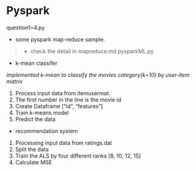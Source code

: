 # Pyspark
question1~4.py 
- some pyspark map-reduce sample. 
>- check the detail in mapreduce.md
pysparkML.py 
- k-mean classifer

*implemented k-mean to classify the movies category(k=10) by user-item matrix*
1.	Process input data from itemusermat.
2.  The first number in the line is the movie id
2.	Create Dataframe [“id”, “features”]
3.	Train k-means model
4.	Predict the data

- recommendation system
1.	Processing input data from ratings.dat
2.	Split the data
3.	Train the ALS by four different ranks [8, 10, 12, 15]
4.	Calculate MSE

